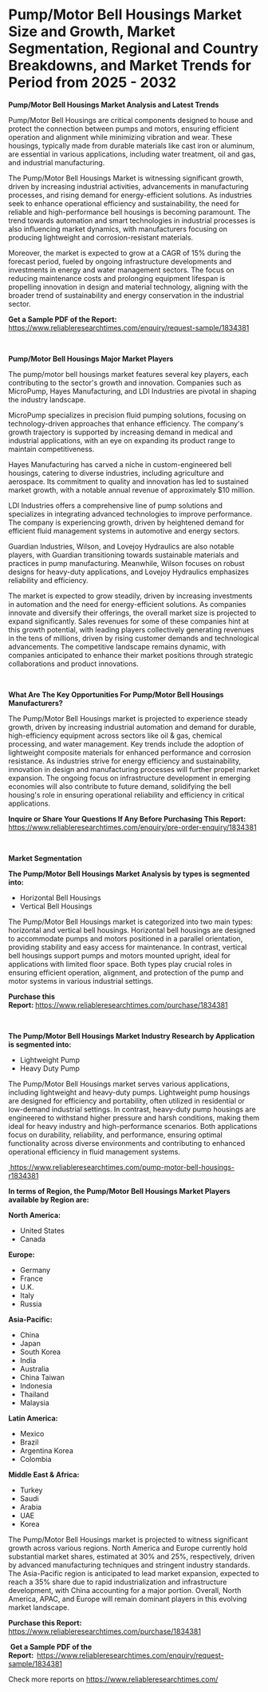 <p><h1>Pump/Motor Bell Housings Market Size and Growth, Market Segmentation, Regional and Country Breakdowns, and Market Trends for Period from 2025 -  2032</h1></p><p><strong>Pump/Motor Bell Housings Market Analysis and Latest Trends</strong></p>
<p><p>Pump/Motor Bell Housings are critical components designed to house and protect the connection between pumps and motors, ensuring efficient operation and alignment while minimizing vibration and wear. These housings, typically made from durable materials like cast iron or aluminum, are essential in various applications, including water treatment, oil and gas, and industrial manufacturing.</p><p>The Pump/Motor Bell Housings Market is witnessing significant growth, driven by increasing industrial activities, advancements in manufacturing processes, and rising demand for energy-efficient solutions. As industries seek to enhance operational efficiency and sustainability, the need for reliable and high-performance bell housings is becoming paramount. The trend towards automation and smart technologies in industrial processes is also influencing market dynamics, with manufacturers focusing on producing lightweight and corrosion-resistant materials.</p><p>Moreover, the market is expected to grow at a CAGR of 15% during the forecast period, fueled by ongoing infrastructure developments and investments in energy and water management sectors. The focus on reducing maintenance costs and prolonging equipment lifespan is propelling innovation in design and material technology, aligning with the broader trend of sustainability and energy conservation in the industrial sector.</p></p>
<p><strong>Get a Sample PDF of the Report:&nbsp;</strong> <a href="https://www.reliableresearchtimes.com/enquiry/request-sample/1834381?utm_campaign=3518&utm_medium=2&utm_source=Github&utm_content=ia&utm_term=07042025&utm_id=pumpmotor-bell-housings">https://www.reliableresearchtimes.com/enquiry/request-sample/1834381</a></p>
<p>&nbsp;</p>
<p><strong>Pump/Motor Bell Housings Major Market Players</strong></p>
<p><p>The pump/motor bell housings market features several key players, each contributing to the sector's growth and innovation. Companies such as MicroPump, Hayes Manufacturing, and LDI Industries are pivotal in shaping the industry landscape.</p><p>MicroPump specializes in precision fluid pumping solutions, focusing on technology-driven approaches that enhance efficiency. The company's growth trajectory is supported by increasing demand in medical and industrial applications, with an eye on expanding its product range to maintain competitiveness. </p><p>Hayes Manufacturing has carved a niche in custom-engineered bell housings, catering to diverse industries, including agriculture and aerospace. Its commitment to quality and innovation has led to sustained market growth, with a notable annual revenue of approximately $10 million. </p><p>LDI Industries offers a comprehensive line of pump solutions and specializes in integrating advanced technologies to improve performance. The company is experiencing growth, driven by heightened demand for efficient fluid management systems in automotive and energy sectors.</p><p>Guardian Industries, Wilson, and Lovejoy Hydraulics are also notable players, with Guardian transitioning towards sustainable materials and practices in pump manufacturing. Meanwhile, Wilson focuses on robust designs for heavy-duty applications, and Lovejoy Hydraulics emphasizes reliability and efficiency.</p><p>The market is expected to grow steadily, driven by increasing investments in automation and the need for energy-efficient solutions. As companies innovate and diversify their offerings, the overall market size is projected to expand significantly. Sales revenues for some of these companies hint at this growth potential, with leading players collectively generating revenues in the tens of millions, driven by rising customer demands and technological advancements. The competitive landscape remains dynamic, with companies anticipated to enhance their market positions through strategic collaborations and product innovations.</p></p>
<p>&nbsp;</p>
<p><strong>What Are The Key Opportunities For Pump/Motor Bell Housings Manufacturers?</strong></p>
<p><p>The Pump/Motor Bell Housings market is projected to experience steady growth, driven by increasing industrial automation and demand for durable, high-efficiency equipment across sectors like oil & gas, chemical processing, and water management. Key trends include the adoption of lightweight composite materials for enhanced performance and corrosion resistance. As industries strive for energy efficiency and sustainability, innovation in design and manufacturing processes will further propel market expansion. The ongoing focus on infrastructure development in emerging economies will also contribute to future demand, solidifying the bell housing's role in ensuring operational reliability and efficiency in critical applications.</p></p>
<p><strong>Inquire or Share Your Questions If Any Before Purchasing This Report:</strong> <a href="https://www.reliableresearchtimes.com/enquiry/pre-order-enquiry/1834381?utm_campaign=3518&utm_medium=2&utm_source=Github&utm_content=ia&utm_term=07042025&utm_id=pumpmotor-bell-housings">https://www.reliableresearchtimes.com/enquiry/pre-order-enquiry/1834381</a></p>
<p>&nbsp;</p>
<p><strong>Market Segmentation</strong></p>
<p><strong>The Pump/Motor Bell Housings Market Analysis by types is segmented into:</strong></p>
<p><ul><li>Horizontal Bell Housings</li><li>Vertical Bell Housings</li></ul></p>
<p><p>The Pump/Motor Bell Housings market is categorized into two main types: horizontal and vertical bell housings. Horizontal bell housings are designed to accommodate pumps and motors positioned in a parallel orientation, providing stability and easy access for maintenance. In contrast, vertical bell housings support pumps and motors mounted upright, ideal for applications with limited floor space. Both types play crucial roles in ensuring efficient operation, alignment, and protection of the pump and motor systems in various industrial settings.</p></p>
<p><strong>Purchase this Report:&nbsp;</strong><a href="https://www.reliableresearchtimes.com/purchase/1834381?utm_campaign=3518&utm_medium=2&utm_source=Github&utm_content=ia&utm_term=07042025&utm_id=pumpmotor-bell-housings">https://www.reliableresearchtimes.com/purchase/1834381</a></p>
<p>&nbsp;</p>
<p><strong>The Pump/Motor Bell Housings Market Industry Research by Application is segmented into:</strong></p>
<p><ul><li>Lightweight Pump</li><li>Heavy Duty Pump</li></ul></p>
<p><p>The Pump/Motor Bell Housings market serves various applications, including lightweight and heavy-duty pumps. Lightweight pump housings are designed for efficiency and portability, often utilized in residential or low-demand industrial settings. In contrast, heavy-duty pump housings are engineered to withstand higher pressure and harsh conditions, making them ideal for heavy industry and high-performance scenarios. Both applications focus on durability, reliability, and performance, ensuring optimal functionality across diverse environments and contributing to enhanced operational efficiency in fluid management systems.</p></p>
<p><a href="https://www.reliableresearchtimes.com/pump-motor-bell-housings-r1834381?utm_campaign=3518&utm_medium=2&utm_source=Github&utm_content=ia&utm_term=07042025&utm_id=pumpmotor-bell-housings">&nbsp;https://www.reliableresearchtimes.com/pump-motor-bell-housings-r1834381</a></p>
<p><strong>In terms of Region, the Pump/Motor Bell Housings Market Players available by Region are:</strong></p>
<p>
    <p> <strong> North America: </strong>
        <ul>
            <li>United States</li>
            <li>Canada</li>
        </ul>
        </p> 
    <p> <strong> Europe: </strong>
        <ul>
            <li>Germany</li>
            <li>France</li>
            <li>U.K.</li>
            <li>Italy</li>
            <li>Russia</li>
        </ul>
        </p> 
    <p> <strong> Asia-Pacific: </strong>
        <ul>
            <li>China</li>
            <li>Japan</li>
            <li>South Korea</li>
            <li>India</li>
            <li>Australia</li>
            <li>China Taiwan</li>
            <li>Indonesia</li>
            <li>Thailand</li>
            <li>Malaysia</li>
        </ul>
        </p> 
    <p> <strong> Latin America: </strong>
        <ul>
            <li>Mexico</li>
            <li>Brazil</li>
            <li>Argentina Korea</li>
            <li>Colombia</li>
        </ul>
        </p> 
    <p> <strong> Middle East & Africa: </strong>
        <ul>
            <li>Turkey</li>
            <li>Saudi</li>
            <li>Arabia</li>
            <li>UAE</li>
            <li>Korea</li>
        </ul>
    </p>
    </p>
<p><p>The Pump/Motor Bell Housings market is projected to witness significant growth across various regions. North America and Europe currently hold substantial market shares, estimated at 30% and 25%, respectively, driven by advanced manufacturing techniques and stringent industry standards. The Asia-Pacific region is anticipated to lead market expansion, expected to reach a 35% share due to rapid industrialization and infrastructure development, with China accounting for a major portion. Overall, North America, APAC, and Europe will remain dominant players in this evolving market landscape.</p></p>
<p><strong>Purchase this Report: </strong><a href="https://www.reliableresearchtimes.com/purchase/1834381?utm_campaign=3518&utm_medium=2&utm_source=Github&utm_content=ia&utm_term=07042025&utm_id=pumpmotor-bell-housings">https://www.reliableresearchtimes.com/purchase/1834381</a></p>
<p>&nbsp;<strong>Get a Sample PDF of the Report:&nbsp;&nbsp;</strong><a href="https://www.reliableresearchtimes.com/enquiry/request-sample/1834381?utm_campaign=3518&utm_medium=2&utm_source=Github&utm_content=ia&utm_term=07042025&utm_id=pumpmotor-bell-housings">https://www.reliableresearchtimes.com/enquiry/request-sample/1834381</a></p>
<p><strong></strong></p>
<p>Check more reports on <a href="https://www.reliableresearchtimes.com/?utm_campaign=3518&utm_medium=2&utm_source=Github&utm_content=ia&utm_term=07042025&utm_id=pumpmotor-bell-housings">https://www.reliableresearchtimes.com/</a></p>